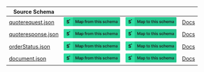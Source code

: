 | Source Schema                                                                                                             |                                                                                                                                                                                                                                                                                                                     |                                                                                                                                                                                                                                                                                                               |                                       |
| ------------------------------------------------------------------------------------------------------------------------- | ------------------------------------------------------------------------------------------------------------------------------------------------------------------------------------------------------------------------------------------------------------------------------------------------------------------- | ------------------------------------------------------------------------------------------------------------------------------------------------------------------------------------------------------------------------------------------------------------------------------------------------------------- | ------------------------------------- |
| [quoterequest.json](https://raw.githubusercontent.com/Stedi/registry/main/schemas/xpoLogistics/1.0.0/quoterequest.json)   | [![Map from this schema](/images/MapFromThisSchema.svg)](https://stedi.com/app/mappings/import?name=Mapping%20from%20Xpo%20logistics's%20quoterequest%20schema&referrer=registry-repo&source_json_schema=https://raw.githubusercontent.com/Stedi/registry/main/schemas/xpoLogistics/1.0.0/quoterequest.json)   | [![Map to this schema](/images/MapToThisSchema.svg)](https://stedi.com/app/mappings/import?name=Mapping%20to%20Xpo%20logistics's%20quoterequest%20schema&referrer=registry-repo&target_json_schema=https://raw.githubusercontent.com/Stedi/registry/main/schemas/xpoLogistics/1.0.0/quoterequest.json)   | [Docs](https://apisolutions.xpo.com/) |
| [quoteresponse.json](https://raw.githubusercontent.com/Stedi/registry/main/schemas/xpoLogistics/1.0.0/quoteresponse.json) | [![Map from this schema](/images/MapFromThisSchema.svg)](https://stedi.com/app/mappings/import?name=Mapping%20from%20Xpo%20logistics's%20quoteresponse%20schema&referrer=registry-repo&source_json_schema=https://raw.githubusercontent.com/Stedi/registry/main/schemas/xpoLogistics/1.0.0/quoteresponse.json) | [![Map to this schema](/images/MapToThisSchema.svg)](https://stedi.com/app/mappings/import?name=Mapping%20to%20Xpo%20logistics's%20quoteresponse%20schema&referrer=registry-repo&target_json_schema=https://raw.githubusercontent.com/Stedi/registry/main/schemas/xpoLogistics/1.0.0/quoteresponse.json) | [Docs](https://apisolutions.xpo.com/) |
| [orderStatus.json](https://raw.githubusercontent.com/Stedi/registry/main/schemas/xpoLogistics/1.0.0/orderStatus.json)     | [![Map from this schema](/images/MapFromThisSchema.svg)](https://stedi.com/app/mappings/import?name=Mapping%20from%20Xpo%20logistics's%20orderStatus%20schema&referrer=registry-repo&source_json_schema=https://raw.githubusercontent.com/Stedi/registry/main/schemas/xpoLogistics/1.0.0/orderStatus.json)     | [![Map to this schema](/images/MapToThisSchema.svg)](https://stedi.com/app/mappings/import?name=Mapping%20to%20Xpo%20logistics's%20orderStatus%20schema&referrer=registry-repo&target_json_schema=https://raw.githubusercontent.com/Stedi/registry/main/schemas/xpoLogistics/1.0.0/orderStatus.json)     | [Docs](https://apisolutions.xpo.com/) |
| [document.json](https://raw.githubusercontent.com/Stedi/registry/main/schemas/xpoLogistics/1.0.0/document.json)           | [![Map from this schema](/images/MapFromThisSchema.svg)](https://stedi.com/app/mappings/import?name=Mapping%20from%20Xpo%20logistics's%20document%20schema&referrer=registry-repo&source_json_schema=https://raw.githubusercontent.com/Stedi/registry/main/schemas/xpoLogistics/1.0.0/document.json)           | [![Map to this schema](/images/MapToThisSchema.svg)](https://stedi.com/app/mappings/import?name=Mapping%20to%20Xpo%20logistics's%20document%20schema&referrer=registry-repo&target_json_schema=https://raw.githubusercontent.com/Stedi/registry/main/schemas/xpoLogistics/1.0.0/document.json)           | [Docs](https://apisolutions.xpo.com/) |
